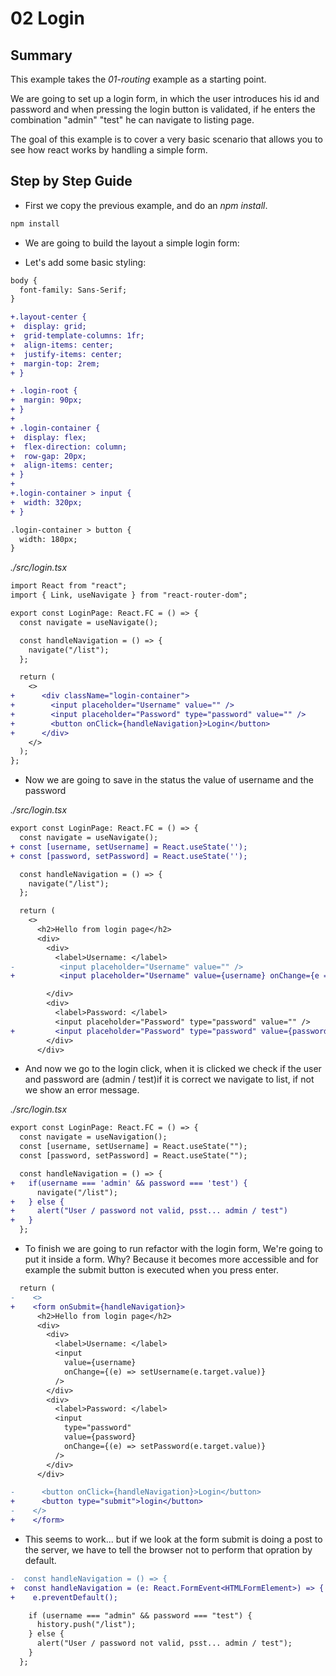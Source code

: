 # 02 Login

## Summary

This example takes the _01-routing_ example as a starting point.

We are going to set up a login form, in which the user introduces
his id and password and when pressing the login button is validated, if he enters the combination "admin" "test" he can navigate to listing page.

The goal of this example is to cover a very basic scenario that allows you to see how react works by handling a simple form.

## Step by Step Guide

- First we copy the previous example, and do an _npm install_.

```bash
npm install
```

- We are going to build the layout a simple login form:

- Let's add some basic styling:

```diff
body {
  font-family: Sans-Serif;
}

+.layout-center {
+  display: grid;
+  grid-template-columns: 1fr;
+  align-items: center;
+  justify-items: center;
+  margin-top: 2rem;
+ }

+ .login-root {
+  margin: 90px;
+ }
+
+ .login-container {
+  display: flex;
+  flex-direction: column;
+  row-gap: 20px;
+  align-items: center;
+ }
+
+.login-container > input {
+  width: 320px;
+ }

.login-container > button {
  width: 180px;
}
```

_./src/login.tsx_

```diff
import React from "react";
import { Link, useNavigate } from "react-router-dom";

export const LoginPage: React.FC = () => {
  const navigate = useNavigate();

  const handleNavigation = () => {
    navigate("/list");
  };

  return (
    <>
+      <div className="login-container">
+        <input placeholder="Username" value="" />
+        <input placeholder="Password" type="password" value="" />
+        <button onClick={handleNavigation}>Login</button>
+      </div>
    </>
  );
};
```

- Now we are going to save in the status the value of username and the password

_./src/login.tsx_

```diff
export const LoginPage: React.FC = () => {
  const navigate = useNavigate();
+ const [username, setUsername] = React.useState('');
+ const [password, setPassword] = React.useState('');

  const handleNavigation = () => {
    navigate("/list");
  };

  return (
    <>
      <h2>Hello from login page</h2>
      <div>
        <div>
          <label>Username: </label>
-          <input placeholder="Username" value="" />
+          <input placeholder="Username" value={username} onChange={e => setUsername(e.target.value)} />

        </div>
        <div>
          <label>Password: </label>
          <input placeholder="Password" type="password" value="" />
+         <input placeholder="Password" type="password" value={password} onChange={e => setPassword(e.target.value)} />
        </div>
      </div>
```

- And now we go to the login click, when it is clicked we check if the user and password are (admin / test)if it is correct we navigate to list, if not we show an error message.

_./src/login.tsx_

```diff
export const LoginPage: React.FC = () => {
  const navigate = useNavigation();
  const [username, setUsername] = React.useState("");
  const [password, setPassword] = React.useState("");

  const handleNavigation = () => {
+   if(username === 'admin' && password === 'test') {
      navigate("/list");
+   } else {
+     alert("User / password not valid, psst... admin / test")
+   }
  };
```

- To finish we are going to run refactor with the login form, We're going to put it inside a form. Why? Because it becomes more accessible and for example the submit button is executed when you press enter.

```diff
  return (
-    <>
+    <form onSubmit={handleNavigation}>
      <h2>Hello from login page</h2>
      <div>
        <div>
          <label>Username: </label>
          <input
            value={username}
            onChange={(e) => setUsername(e.target.value)}
          />
        </div>
        <div>
          <label>Password: </label>
          <input
            type="password"
            value={password}
            onChange={(e) => setPassword(e.target.value)}
          />
        </div>
      </div>

-      <button onClick={handleNavigation}>Login</button>
+      <button type="submit">login</button>
-    </>
+    </form>
```

- This seems to work... but if we look at the form submit is doing a post to the server, we have to tell the browser not to perform that opration by default.

```diff
-  const handleNavigation = () => {
+  const handleNavigation = (e: React.FormEvent<HTMLFormElement>) => {
+    e.preventDefault();

    if (username === "admin" && password === "test") {
      history.push("/list");
    } else {
      alert("User / password not valid, psst... admin / test");
    }
  };
```
